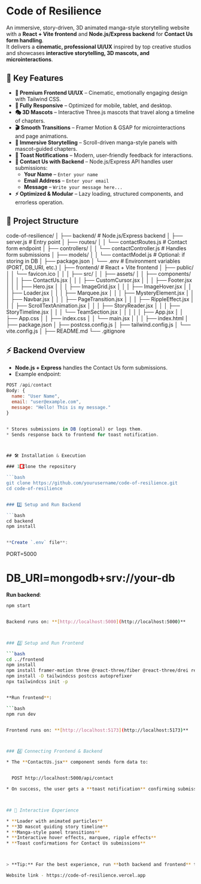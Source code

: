 # Code of Resilience

An immersive, story-driven, 3D animated manga-style storytelling website with a **React + Vite frontend** and **Node.js/Express backend** for **Contact Us form handling**.  
It delivers a **cinematic, professional UI/UX** inspired by top creative studios and showcases **interactive storytelling, 3D mascots, and microinteractions**.



## 🌟 Key Features

- **🎨 Premium Frontend UI/UX** – Cinematic, emotionally engaging design with Tailwind CSS.
- **📱 Fully Responsive** – Optimized for mobile, tablet, and desktop.
- **🎭 3D Mascots** – Interactive Three.js mascots that travel along a timeline of chapters.
- **🎬 Smooth Transitions** – Framer Motion & GSAP for microinteractions and page animations.
- **📜 Immersive Storytelling** – Scroll-driven manga-style panels with mascot-guided chapters.
- **🍞 Toast Notifications** – Modern, user-friendly feedback for interactions.
- **📨 Contact Us with Backend** – Node.js/Express API handles user submissions:
  - **Your Name** – `Enter your name`
  - **Email Address** – `Enter your email`
  - **Message** – `Write your message here...`
- **⚡ Optimized & Modular** – Lazy loading, structured components, and errorless operation.


## 📁 Project Structure



code-of-resilience/
│
├── backend/                   # Node.js/Express backend
│   ├── server.js               # Entry point
│   ├── routes/
│   │   └── contactRoutes.js     # Contact form endpoint
│   ├── controllers/
│   │   └── contactController.js # Handles form submissions
│   ├── models/
│   │   └── contactModel.js      # Optional: if storing in DB
│   ├── package.json
│   └── .env                     # Environment variables (PORT, DB\_URI, etc.)
│
├── frontend/                   # React + Vite frontend
│   ├── public/
│   │   └── favicon.ico
│   │
│   ├── src/
│   │   ├── assets/
│   │   ├── components/
│   │   │   ├── ContactUs.jsx
│   │   │   ├── CustomCursor.jsx
│   │   │   ├── Footer.jsx
│   │   │   ├── Hero.jsx
│   │   │   ├── ImageGrid.jsx
│   │   │   ├── ImageHover.jsx
│   │   │   ├── Loader.jsx
│   │   │   ├── Marquee.jsx
│   │   │   ├── MysteryElement.jsx
│   │   │   ├── Navbar.jsx
│   │   │   ├── PageTransition.jsx
│   │   │   ├── RippleEffect.jsx
│   │   │   ├── ScrollTextAnimation.jsx
│   │   │   ├── StoryReader.jsx
│   │   │   ├── StoryTimeline.jsx
│   │   │   └── TeamSection.jsx
│   │   │
│   │   ├── App.jsx
│   │   ├── App.css
│   │   ├── index.css
│   │   └── main.jsx
│   │
│   ├── index.html
│   ├── package.json
│   ├── postcss.config.js
│   ├── tailwind.config.js
│   └── vite.config.js
│
├── README.md
└── .gitignore



## ⚡ Backend Overview

- **Node.js + Express** handles the Contact Us form submissions.  
- Example endpoint:  

```js
POST /api/contact
Body: {
  name: "User Name",
  email: "user@example.com",
  message: "Hello! This is my message."
}


* Stores submissions in DB (optional) or logs them.
* Sends response back to frontend for toast notification.



## 🛠️ Installation & Execution

### 1️⃣ Clone the repository

```bash
git clone https://github.com/yourusername/code-of-resilience.git
cd code-of-resilience


### 2️⃣ Setup and Run Backend

```bash
cd backend
npm install


**Create `.env` file**:

```
PORT=5000
# DB_URI=mongodb+srv://your-db


**Run backend**:

```bash
npm start


Backend runs on: **[http://localhost:5000](http://localhost:5000)**



### 3️⃣ Setup and Run Frontend

```bash
cd ../frontend
npm install
npm install framer-motion three @react-three/fiber @react-three/drei react-hot-toast gsap
npm install -D tailwindcss postcss autoprefixer
npx tailwindcss init -p


**Run frontend**:

```bash
npm run dev


Frontend runs on: **[http://localhost:5173](http://localhost:5173)**



### 4️⃣ Connecting Frontend & Backend

* The **ContactUs.jsx** component sends form data to:


  POST http://localhost:5000/api/contact

* On success, the user gets a **toast notification** confirming submission.



## 🎨 Interactive Experience

* **Loader with animated particles**
* **3D mascot guiding story timeline**
* **Manga-style panel transitions**
* **Interactive hover effects, marquee, ripple effects**
* **Toast confirmations for Contact Us submissions**



> **Tip:** For the best experience, run **both backend and frontend** together, open in fullscreen, and scroll slowly to enjoy all **animations, microinteractions, and 3D mascot effects**.

Website link - https://code-of-resilience.vercel.app


